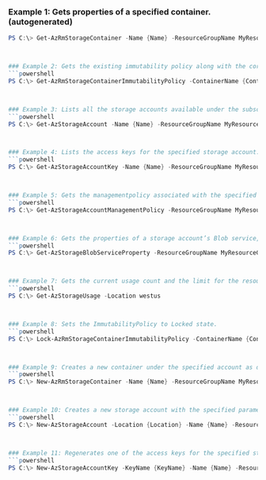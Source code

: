 
### Example 1: Gets properties of a specified container. (autogenerated)
```powershell
PS C:\> Get-AzRmStorageContainer -Name {Name} -ResourceGroupName MyResourceGroup -StorageAccountName {StorageAccountName}



### Example 2: Gets the existing immutability policy along with the corresponding ETag in response headers and body. (autogenerated)
```powershell
PS C:\> Get-AzRmStorageContainerImmutabilityPolicy -ContainerName {ContainerName} -StorageAccount {StorageAccount}



### Example 3: Lists all the storage accounts available under the subscription.
```powershell
PS C:\> Get-AzStorageAccount -Name {Name} -ResourceGroupName MyResourceGroup



### Example 4: Lists the access keys for the specified storage account. (autogenerated)
```powershell
PS C:\> Get-AzStorageAccountKey -Name {Name} -ResourceGroupName MyResourceGroup



### Example 5: Gets the managementpolicy associated with the specified storage account. (autogenerated)
```powershell
PS C:\> Get-AzStorageAccountManagementPolicy -ResourceGroupName MyResourceGroup -StorageAccountName {StorageAccountName}



### Example 6: Gets the properties of a storage account’s Blob service, including properties for Storage Analytics and CORS (Cross-Origin Resource Sharing) rules. (autogenerated)
```powershell
PS C:\> Get-AzStorageBlobServiceProperty -ResourceGroupName MyResourceGroup -StorageAccountName {StorageAccountName}



### Example 7: Gets the current usage count and the limit for the resources of the location under the subscription. (autogenerated)
```powershell
PS C:\> Get-AzStorageUsage -Location westus



### Example 8: Sets the ImmutabilityPolicy to Locked state.
```powershell
PS C:\> Lock-AzRmStorageContainerImmutabilityPolicy -ContainerName {ContainerName} -Etag {Etag} -Force {Force} -ResourceGroupName MyResourceGroup -StorageAccountName {StorageAccountName}



### Example 9: Creates a new container under the specified account as described by request body.
```powershell
PS C:\> New-AzRmStorageContainer -Name {Name} -ResourceGroupName MyResourceGroup -StorageAccountName {StorageAccountName}



### Example 10: Creates a new storage account with the specified parameters.
```powershell
PS C:\> New-AzStorageAccount -Location {Location} -Name {Name} -ResourceGroupName {ResourceGroupName} -SkuName {SkuName}



### Example 11: Regenerates one of the access keys for the specified storage account. (autogenerated)
```powershell
PS C:\> New-AzStorageAccountKey -KeyName {KeyName} -Name {Name} -ResourceGroupName MyResourceGroup


